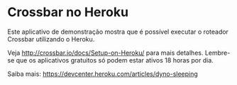 # Crossbar no Heroku

Este aplicativo de demonstração mostra que é possível executar o roteador Crossbar utilizando o Heroku.

Veja http://crossbar.io/docs/Setup-on-Heroku/ para mais detalhes.
Lembre-se que os aplicativos gratuitos só podem estar ativos 18 horas por dia.

Saiba mais: https://devcenter.heroku.com/articles/dyno-sleeping

